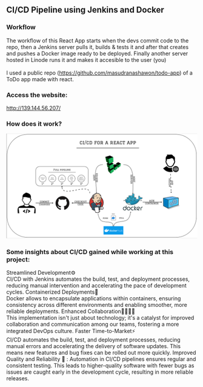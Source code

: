 ## CI/CD Pipeline using Jenkins and Docker

### Workflow

The workflow of this React App starts when the devs commit code to the repo, then a Jenkins server pulls it, builds & tests it and after that creates and pushes a Docker image ready to be deployed. Finally another server hosted in Linode runs it and makes it accesible to the user (you)
<br/>
<br/>
I used a public repo (https://github.com/masudranashawon/todo-app) of a ToDo app made with react.

### Access the website:
http://139.144.56.207/

### How does it work?
![CI/CD Workflow](/public/pipeline-details.png)

### Some insights about CI/CD gained while working at this project:
Streamlined Development⚙️
<br>
CI/CD with Jenkins automates the build, test, and deployment processes, reducing manual intervention and accelerating the pace of development cycles.
Containerized Deployments🐳
<br> 
Docker allows to encapsulate applications within containers, ensuring consistency across different environments and enabling smoother, more reliable deployments.
Enhanced Collaboration👨‍💻👩‍💻
<br> 
This implementation isn't just about technology; it's a catalyst for improved collaboration and communication among our teams, fostering a more integrated DevOps culture.
Faster Time-to-Market⚡
<br>
CI/CD automates the build, test, and deployment processes, reducing manual errors and accelerating the delivery of software updates. This means new features and bug fixes can be rolled out more quickly.
Improved Quality and Reliability 🔐 : Automation in CI/CD pipelines ensures regular and consistent testing. This leads to higher-quality software with fewer bugs as issues are caught early in the development cycle, resulting in more reliable releases.
